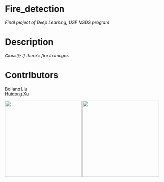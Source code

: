 # Fire_detection
*Final project of Deep Learning, USF MSDS program*


# Description

*Classify if there's fire in images*



# Contributors
[Boliang Liu](https://www.linkedin.com/in/boliang-liu/) <br>
[Huidong Xu](https://www.linkedin.com/in/huidong-xu/)

<img src = './Readme/fire.69.png' height = 250>            <img src = './readme/non_fire.98.png' height = 250>


